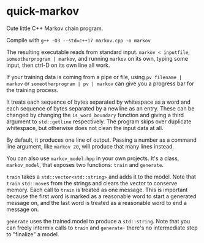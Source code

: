 # quick-markov
Cute little C++ Markov chain program.

Compile with `g++ -O3 --std=c++17 markov.cpp -o markov`

The resulting executable reads from standard input. `markov < inputfile`, `someotherprogram | markov`, and running `markov` on its own, typing some input, then ctrl-D on its own line all work.

If your training data is coming from a pipe or file, using `pv filename | markov` or `someotherprogram | pv | markov` can give you a progress bar for the training process.

It treats each sequence of bytes separated by whitespace as a word and each sequence of bytes separated by a newline as an entry. These can be changed by changing the `is_word_boundary` function and giving a third argument to `std::getline` respectively. The program skips over duplicate whitespace, but otherwise does not clean the input data at all.

By default, it produces one line of output. Passing a number as a command line argument, like `markov 20`, will produce that many lines instead.

You can also use `markov_model.hpp` in your own projects. It's a class, `markov_model`, that exposes two functions: `train` and `generate`. 

`train` takes a `std::vector<std::string>` and adds it to the model. Note that `train` `std::move`s from the strings and clears the vector to conserve memory. Each call to `train` is treated as one message. This is important because the first word is marked as a reasonable word to start a generated message on, and the last word is treated as a reasonable word to end a message on. 

`generate` uses the trained model to produce a `std::string`. Note that you can freely intermix calls to `train` and `generate`- there's no intermediate step to "finalize" a model.
